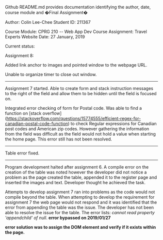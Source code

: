Github README.md provides documentation identifying the author, date, course module and �Final Assignment�


Author: 		Colin Lee-Chee
Student ID: 		211367

Course Module:		CPRG 210 -- Web App Dev
Course Assignment:	Travel Experts Website
Date:			27 January, 2019


Current status:

Assignment 8:

Added link anchor to images and pointed window to the webpage URL.

Unable to organize timer to close out window.


-------------------
Assignment 7 started. Able to create form and stack instruction messages to the right of the field and allow them to be hidden until the field is focused on.

Integrated error checking of form for Postal code. Was able to find a function on [stack overflow] (https://stackoverflow.com/questions/15774555/efficient-regex-for-canadian-postal-code-function) to check Regular expressions for Canadian post codes and American zip codes. However gathering the information from the field was difficult 
as the field would not hold a value when starting the home page.  This error still has not been resolved.

-------------------

Table error fixed.

-------------------

Program development halted after assignment 6.  A compile error on the creation of the table was noted however the developer did not notice a problem as the page created the table, appended it to the register page and inserted the images and text. Developer thought he achieved the task.

Attempts to develop assignment 7 ran into problems as the code would not compile beyond the table. When attempting to develop the requirement for assignment 7 the web page would not respond and it was identified that the error from appending the table was the issue.  The developer has not been able to resolve the issue for the table.  The error lists:
_cannot read property 'appendchild' of null_. **error bypassed on 2019/01/27**

**error solution was to assign the DOM element and verify if it exists within the page.**